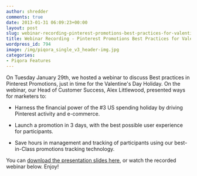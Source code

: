```yaml
---
author: shredder
comments: true
date: 2013-01-31 06:09:23+00:00
layout: post
slug: webinar-recording-pinterest-promotions-best-practices-for-valentines-day
title: Webinar Recording - Pinterest Promotions Best Practices for Valentine's Day
wordpress_id: 794
image: /img/piqora_single_v3_header-img.jpg
categories:
- Piqora Features
---
```





On Tuesday January 29th, we hosted a webinar to discuss Best practices in Pinterest Promotions, just in time for the Valentine's Day Holiday. On the webinar, our Head of Customer Success, Alex Littlewood, presented ways for marketers to:











	
  * Harness the financial power of the #3 US spending holiday by driving Pinterest activity and e-commerce.

	
  * Launch a promotion in 3 days, with the best possible user experience for participants.

	
  * Save hours in management and tracking of participants using our best-in-Class promotions tracking technology.










You can [download the presentation slides here](http://www.slideshare.net/pinfluencer/webinar-v-day-promotions-12813-16248137), or watch the recorded webinar below. Enjoy!







